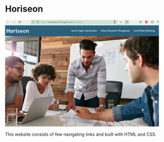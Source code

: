 # Horiseon

![Application Image](assets/images/web.png)

This website consists of few navigating links and built with HTML and CSS. 